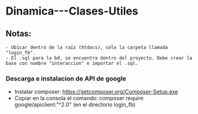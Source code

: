 # Dinamica---Clases-Utiles

## Notas:
    - Ubicar dentro de la raíz (htdocs), sólo la carpeta llamada "login_fb".
    - El .sql para la bd, se encuentra dentro del proyecto. Debe crear la base con nombre "interaccion" e importar el .sql.

### Descarga e instalacion de API de google
- Instalar composer: https://getcomposer.org/Composer-Setup.exe
- Copiar en la consola el comando: composer require google/apiclient:"^2.0" (en el directorio login_fb)
